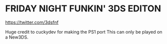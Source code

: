 # FRIDAY NIGHT FUNKIN' 3DS EDITON
https://twitter.com/3dsfnf

Huge credit to cuckydev for making the PS1 port
This can only be played on a New3DS.
